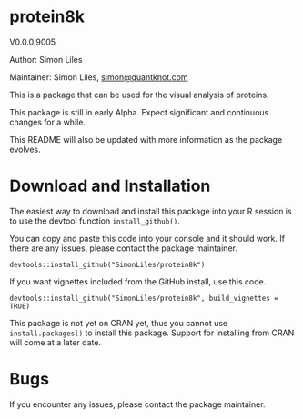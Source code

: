 # protein8k
V0.0.0.9005

Author: Simon Liles

Maintainer: Simon Liles, simon@quantknot.com

This is a package that can be used for the visual analysis of proteins. 

This package is still in early Alpha. Expect significant and continuous changes for a while.

This README will also be updated with more information as the package evolves. 

# Download and Installation
The easiest way to download and install this package into your R session is to use the devtool function `install_github()`.

You can copy and paste this code into your console and it should work. If there are any issues, please contact the package maintainer. 

```{r}
devtools::install_github("SimonLiles/protein8k")
```

If you want vignettes included from the GitHub install, use this code. 

```{r}
devtools::install_github("SimonLiles/protein8k", build_vignettes = TRUE)
```

This package is not yet on CRAN yet, thus you cannot use `install.packages()` to install this package. Support for installing from CRAN will come at a later date.

# Bugs
If you encounter any issues, please contact the package maintainer. 
